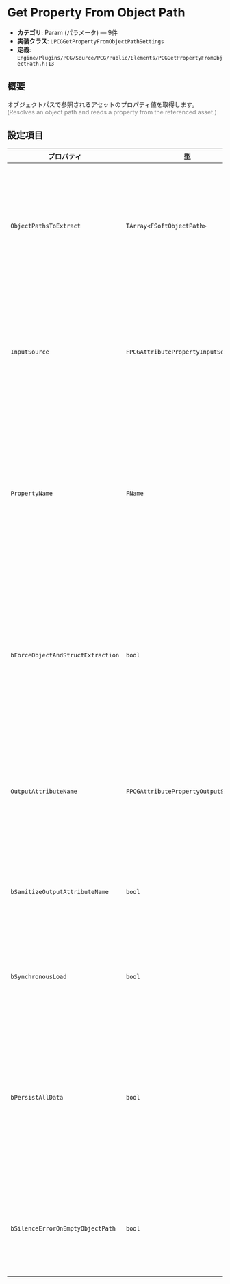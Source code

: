 # Get Property From Object Path

- **カテゴリ**: Param (パラメータ) — 9件
- **実装クラス**: `UPCGGetPropertyFromObjectPathSettings`
- **定義**: `Engine/Plugins/PCG/Source/PCG/Public/Elements/PCGGetPropertyFromObjectPath.h:13`

## 概要

オブジェクトパスで参照されるアセットのプロパティ値を取得します。<br><span style='color:gray'>(Resolves an object path and reads a property from the referenced asset.)</span>

## 設定項目


| プロパティ | 型 | 初期値 | 説明 |
| --- | --- | --- | --- |
| `ObjectPathsToExtract` | `TArray<FSoftObjectPath>` | なし | 入力が無い場合に読み込むアセットパスのリスト。 |
| `InputSource` | `FPCGAttributePropertyInputSelector` | なし | 入力データからアセットパスを取得する場合の属性。 |
| `PropertyName` | `FName` | `NAME_None` | 読み取るプロパティ名。未指定ならオブジェクト全体を出力。 |
| `bForceObjectAndStructExtraction` | `bool` | `false` | 対応する構造体／オブジェクトを展開し全フィールドを抽出します。 |
| `OutputAttributeName` | `FPCGAttributePropertyOutputSelector` | なし | 出力属性名。複数プロパティ抽出時は無視。 |
| `bSanitizeOutputAttributeName` | `bool` | `true` | 属性名から不正文字を取り除きます。 |
| `bSynchronousLoad` | `bool` | `false` | アセットを同期ロードします。 |
| `bPersistAllData` | `bool` | `false` | 取得できなかった場合でも空データを生成し、入出力数を揃えます。 |
| `bSilenceErrorOnEmptyObjectPath` | `bool` | `false` | パスが空の場合のエラーを抑制します。 |
